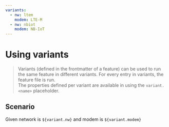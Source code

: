 ```yaml
---
variants:
  - nw: ltem
    modem: LTE-M
  - nw: nbiot
    modem: NB-IoT
---
```


# Using variants

> Variants (defined in the frontmatter of a feature) can be used to run the same
> feature in different variants. For every entry in variants, the feature file
> is run.  
> The properties defined per variant are available in using the `variant.<name>`
> placeholder.

## Scenario

Given network is `${variant.nw}` and modem is `${variant.modem}`

